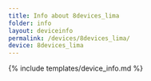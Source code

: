 ```yaml
---
title: Info about 8devices_lima
folder: info
layout: deviceinfo
permalink: /devices/8devices_lima/
device: 8devices_lima
---
```

{% include templates/device_info.md %}
